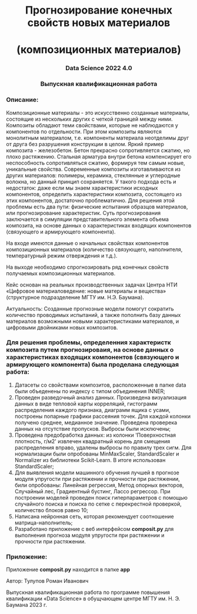 
<h1 align="center">Прогнозирование конечных свойств новых материалов</h1>
<h1 align="center"> (композиционных материалов)</h1>
<h3 align="center">Data Science 2022 4.0</h3>
<h3 align="center">Выпускная квалификационная работа</h3>

### Описание:

Композиционные материалы - это искусственно созданные материалы, состоящие из нескольких других с четкой границей между ними. Композиты обладают теми свойствами, которые не наблюдаются у компонентов по отдельности. При этом композиты являются монолитным материалом, т.е. компоненты материала неотделимы друг от друга без разрушения конструкции в целом. Яркий пример композита - железобетон. Бетон прекрасно сопротивляется сжатию, но плохо растяжению. Стальная арматура внутри бетона компенсирует его неспособность сопротивляться сжатию, формируя тем самым новые, уникальные свойства. Современные композиты изготавливаются из других материалов: полимеры, керамика, стеклянные и углеродные волокна, но данный принцип сохраняется. У такого подхода есть и недостаток: даже если мы знаем характеристики исходных компонентов, определить характеристики композита, состоящего из этих компонентов, достаточно проблематично. Для решения этой проблемы есть два пути: физические испытания образцов материалов, или прогнозирование характеристик. Суть прогнозирования заключается в симуляции представительного элемента объема композита, на основе данных о характеристиках входящих компонентов (связующего и армирующего компонента).

На входе имеются данные о начальных свойствах компонентов композиционных материалов (количество связующего, наполнителя, температурный режим отверждения и т.д.).

На выходе необходимо спрогнозировать ряд конечных свойств получаемых композиционных материалов.

Кейс основан на реальных производственных задачах Центра НТИ «Цифровое материаловедение: новые материалы и вещества» (структурное подразделение МГТУ им. Н.Э. Баумана).

Актуальность: Созданные прогнозные модели помогут сократить количество проводимых испытаний, а также пополнить базу данных материалов возможными новыми характеристиками материалов, и цифровыми двойниками новых композитов.

### Для решения проблемы, определенния характеристк композита путем прогнозироваия, на основе данных о характеристиках входящих компонентов (связующего и армирующего компонента) была проделана следующая работа:

1. Датасеты со свойствами композитов, расположенные в папке data были объеденены по индексу с типом объединения INNER;
2. Проведен разведочный анализ данных. Произведена визуализация данных в виде тепловой карты корреляций, гистограмм распределения каждого признака, диаграмм ящика с усами, построены попарные графики рассеяния точек. Для каждой колонки получено среднее, медианное значение. Проведена проверека данных на отсутствие пропусков. Выбросы были исключены;
3. Проведена предобработка данных: из колонки 'Поверхностная плотность, г/м2' извлечен квадратный корень для смещения распределения вправо, удалены выбросы по правилу трех сигм. Для нормализации были опробованы MinMaxScaler, StandardScaler и Normalizer из библиотеки Scikit-Learn. В итоге использован StandardScaler;
4. Для выявления модели машинного обучения лучшей в прогнозе модуля упругости при растяжении и прочности при растяжении, били опробованы: Линейная регрессия, Метод опорных векторов, Случайный лес, Градиентный бустинг, Лассо регрессор. При построении моделей проведен поиск гиперпараметров с помощью случайного поиска и поиска по сетке с перекрестной проверкой, количество блоков равно 10;
5. Написана нейронная сеть, которая рекомендует соотношение матрица-наполнитель;
6. Разработано приложение с веб интерфейсом **composit.py** для выполнения прогноза модуля упругости при растяжении и прочности при растяжении.

### Приложение:

Приложение **composit.py** находится в папке **app**

Автор: Тулупов Роман Иванович

Выпускная квалификационная работа по программе повышения квалификации «Data Science» в обущчающем центре МГТУ им. Н. Э. Баумана
2023 г. 
